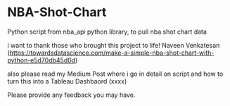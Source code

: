 # NBA-Shot-Chart
Python script from nba_api python library, to pull nba shot chart data 

i want to thank those who brought this project to life! 
Naveen Venkatesan (https://towardsdatascience.com/make-a-simple-nba-shot-chart-with-python-e5d70db45d0d)

also please read my Medium Post where i go in detail on script and how to turn this into a Tableau Dashbaord
(xxxx)

Please provide any feedback you may have. 





